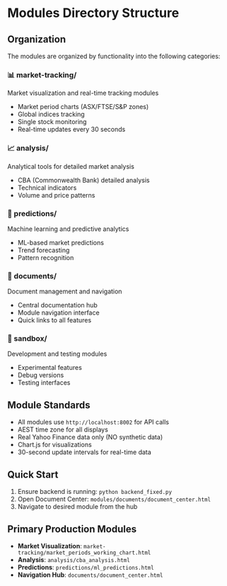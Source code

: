 # Modules Directory Structure

## Organization
The modules are organized by functionality into the following categories:

### 📊 market-tracking/
Market visualization and real-time tracking modules
- Market period charts (ASX/FTSE/S&P zones)
- Global indices tracking
- Single stock monitoring
- Real-time updates every 30 seconds

### 📈 analysis/
Analytical tools for detailed market analysis
- CBA (Commonwealth Bank) detailed analysis
- Technical indicators
- Volume and price patterns

### 🔮 predictions/
Machine learning and predictive analytics
- ML-based market predictions
- Trend forecasting
- Pattern recognition

### 📄 documents/
Document management and navigation
- Central documentation hub
- Module navigation interface
- Quick links to all features

### 🧪 sandbox/
Development and testing modules
- Experimental features
- Debug versions
- Testing interfaces

## Module Standards
- All modules use `http://localhost:8002` for API calls
- AEST time zone for all displays
- Real Yahoo Finance data only (NO synthetic data)
- Chart.js for visualizations
- 30-second update intervals for real-time data

## Quick Start
1. Ensure backend is running: `python backend_fixed.py`
2. Open Document Center: `modules/documents/document_center.html`
3. Navigate to desired module from the hub

## Primary Production Modules
- **Market Visualization**: `market-tracking/market_periods_working_chart.html`
- **Analysis**: `analysis/cba_analysis.html`
- **Predictions**: `predictions/ml_predictions.html`
- **Navigation Hub**: `documents/document_center.html`